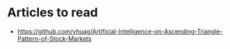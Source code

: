 # Articles to read

* https://github.com/yhuag/Artificial-Intelligence-on-Ascending-Triangle-Pattern-of-Stock-Markets